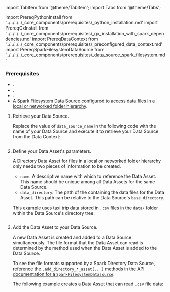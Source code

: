 import TabItem from '@theme/TabItem';
import Tabs from '@theme/Tabs';

import PrereqPythonInstall from '../../../../_core_components/prerequisites/_python_installation.md'
import PrereqGxInstall from '../../../../_core_components/prerequisites/_gx_installation_with_spark_dependencies.md'
import PrereqDataContext from '../../../../_core_components/prerequisites/_preconfigured_data_context.md'
import PrereqSparkFilesystemDataSource from '../../../../_core_components/prerequisites/_data_source_spark_filesystem.md'

### Prerequisites
- <PrereqPythonInstall/>.
- <PrereqGxInstall/>.
- <PrereqDataContext/>.
- [A Spark Filesystem Data Source configured to access data files in a local or networked folder hierarchy](/core/connect_to_data/filesystem_data/filesystem_data.md?data_source_type=spark&environment=filesystem#create-a-data-source).

<Tabs>

<TabItem value="procedure" label="Procedure">

1. Retrieve your Data Source.

   Replace the value of `data_source_name` in the following code with the name of your Data Source and execute it to retrieve your Data Source from the Data Context:

   ```python title="Python" name="docs/docusaurus/docs/core/connect_to_data/filesystem_data/_create_a_data_asset/_local_or_networked/_directory_asset.py - retrieve Data Source"
   ```

2. Define your Data Asset's parameters.

   A Directory Data Asset for files in a local or networked folder hierarchy only needs two pieces of information to be created.

   - `name`: A descriptive name with which to reference the Data Asset.  This name should be unique among all Data Assets for the same Data Source.
   - `data_directory`: The path of the containing the data files for the Data Asset.  This path can be relative to the Data Source's `base_directory`.

   This example uses taxi trip data stored in `.csv` files in the `data/` folder within the Data Source's directory tree:

   ```python title="Python" name="docs/docusaurus/docs/core/connect_to_data/filesystem_data/_create_a_data_asset/_local_or_networked/_directory_asset.py - define Data Asset parameters"
   ```

3. Add the Data Asset to your Data Source.

   A new Data Asset is created and added to a Data Source simultaneously.  The file format that the Data Asset can read is determined by the method used when the Data Asset is added to the Data Source.

   To see the file formats supported by a Spark Directory Data Source, reference the `.add_directory_*_asset(...)` methods in [the API documentation for a `SparkFilesystemDatasource`](/reference/api/datasource/fluent/SparkFilesystemDatasource_class.mdx).
   
   The following example creates a Data Asset that can read `.csv` file data:

   ```python title="Python" name="docs/docusaurus/docs/core/connect_to_data/filesystem_data/_create_a_data_asset/_local_or_networked/_directory_asset.py - add Data Asset"
   ```

</TabItem>

<TabItem value="sample_code" label="Sample code">

   ```python title="Python" name="docs/docusaurus/docs/core/connect_to_data/filesystem_data/_create_a_data_asset/_local_or_networked/_directory_asset.py - full example"
   ```

</TabItem>

</Tabs>